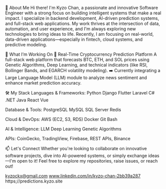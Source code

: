 👋 About Me
Hi there! I'm Kyzo Chan, a passionate and innovative Software Engineer with a strong focus on building intelligent systems that make a real impact. I specialize in backend development, AI-driven prediction systems, and full-stack web applications. My work thrives at the intersection of data, automation, and user experience, and I'm always exploring new technologies to bring ideas to life. Recently, I am  focusing on real-world, data-driven applications—especially in fintech, cloud systems, and predictive modeling.

🚀 What I’m Working On
🔮 Real-Time Cryptocurrency Prediction Platform
A full-stack web platform that forecasts BTC, ETH, and SOL prices using Genetic Algorithms, Deep Learning, and technical indicators (like RSI, Bollinger Bands, and EGARCH volatility modeling).
➡️ Currently integrating a Large Language Model (LLM) module to analyze news sentiment and enhance market prediction accuracy.

🛠️ My Stack
Languages & Frameworks: Python Django Flutter Laravel C# .NET Java React Vue

Database & Tools: PostgreSQL MySQL SQL Server Redis

Cloud & DevOps: AWS (EC2, S3, RDS) Docker Git Bash

AI & Intelligence: LLM Deep Learning Genetic Algorithms

APIs: CoinGecko, TradingView, Firebase, REST APIs, Binance


📫 Let's Connect
Whether you're looking to collaborate on innovative software projects, dive into AI-powered systems, or simply exchange ideas—I'm open to it! Feel free to explore my repositories, raise issues, or reach out!

kyzockx@gmail.com
www.linkedin.com/in/kyzo-chan-2bb39a287
https;//predictions.kyzo.site
